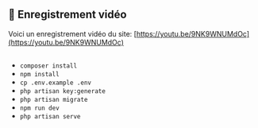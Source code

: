 ## 📼 Enregistrement vidéo
Voici un enregistrement vidéo du site: [https://youtu.be/9NK9WNUMdOc](https://youtu.be/9NK9WNUMdOc)

##
- `composer install`
- `npm install`
- `cp .env.example .env`
- `php artisan key:generate`
- `php artisan migrate`
- `npm run dev`
- `php artisan serve`
